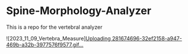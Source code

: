 # Spine-Morphology-Analyzer
This is a repo for the vertebral analyzer

![2023_11_09_Vertebra_Measure][Uploading 281674696-32ef2158-a947-469b-a32b-3977576f9577.gif…]()

